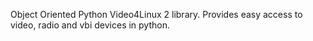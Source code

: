 Object Oriented Python Video4Linux 2 library.
Provides easy access to video, radio and vbi devices in python.